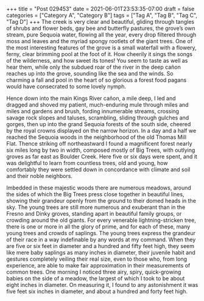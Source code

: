 +++
title = "Post 029453"
date = 2021-06-01T23:53:35-07:00
draft = false
categories = ["Category A", "Category B"]
tags = ["Tag A", "Tag B", "Tag C", "Tag D"]
+++
The creek is very clear and beautiful, gliding through tangles of shrubs and flower beds, gay bee and butterfly pastures, the grove’s own stream, pure Sequoia water, flowing all the year, every drop filtered through moss and leaves and the myriad spongy rootlets of the giant trees. One of the most interesting features of the grove is a small waterfall with a flowery, ferny, clear brimming pool at the foot of it. How cheerily it sings the songs of the wilderness, and how sweet its tones! You seem to taste as well as hear them, while only the subdued roar of the river in the deep cañon reaches up into the grove, sounding like the sea and the winds. So charming a fall and pool in the heart of so glorious a forest food pagans would have consecrated to some lovely nymph.

Hence down into the main Kings River cañon, a mile deep, I led and dragged and shoved my patient, much-enduring mule through miles and miles and gardens and brush, fording innumerable streams, crossing savage rock slopes and taluses, scrambling, sliding through gulches and gorges, then up into the grand Sequoia forests of the south side, cheered by the royal crowns displayed on the narrow horizon. In a day and a half we reached the Sequoia woods in the neighborhood of the old Thomas Mill Flat. Thence striking off northeastward I found a magnificent forest nearly six miles long by two in width, composed mostly of Big Trees, with outlying groves as far east as Boulder Creek. Here five or six days were spent, and it was delightful to learn from countless trees, old and young, how comfortably they were settled down in concordance with climate and soil and their noble neighbors.

Imbedded in these majestic woods there are numerous meadows, around the sides of which the Big Trees press close together in beautiful lines, showing their grandeur openly from the ground to their domed heads in the sky. The young trees are still more numerous and exuberant than in the Fresno and Dinky groves, standing apart in beautiful family groups, or crowding around the old giants. For every venerable lightning-stricken tree, there is one or more in all the glory of prime, and for each of these, many young trees and crowds of saplings. The young trees express the grandeur of their race in a way indefinable by any words at my command. When they are five or six feet in diameter and a hundred and fifty feet high, they seem like mere baby saplings as many inches in diameter, their juvenile habit and gestures completely veiling their real size, even to those who, from long experience, are able to make fair approximation in their measurements of common trees. One morning I noticed three airy, spiry, quick-growing babies on the side of a meadow, the largest of which I took to be about eight inches in diameter. On measuring it, I found to any astonishment it was five feet six inches in diameter, and about a hundred and forty feet high.
